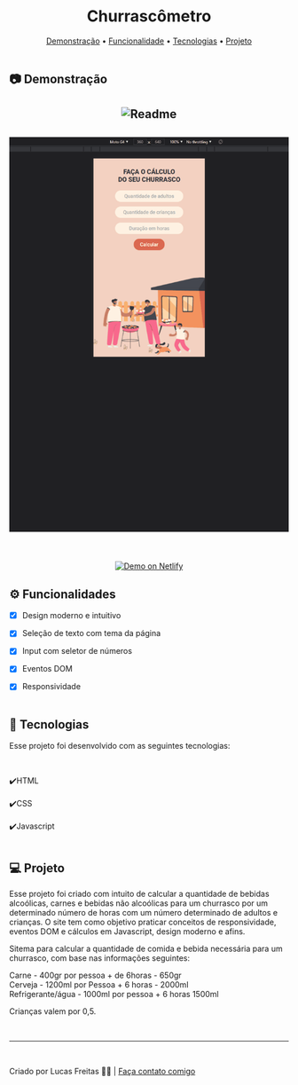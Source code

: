 <h1 align="center"> Churrascômetro </h1>

<p align="center">
    <a href="#demo"> Demonstração</a> •
    <a href="#func"> Funcionalidade</a> •
    <a href="#tec"> Tecnologias</a> •
    <a href="#projeto"> Projeto</a> 
    <br> <br> 

<h2 id="demo"> 📷 Demonstração </h2>


<h2 align="center"> <img alt="Readme" title="Readme" src=./gif/1.gif> </h2>
<h2 align="center"> <img alt="Readme" title="Readme" src=./gif/2.gif> </h2>


<br>
<p align="center">
<a href="https://dazzling-heyrovsky-addbd5.netlify.app">
<img alt="Demo on Netlify" src="https://camo.githubusercontent.com/ac1874f2d238a366bfcca7e41914f188748426c3f66d3487fe1ad022e3f24039/68747470733a2f2f7265732e636c6f7564696e6172792e636f6d2f6c756b656d6f72616c65732f696d6167652f75706c6f61642f76313536333034333439352f726561646d655f6c6f676f732f64656d6f5f6f6e5f6e65746c6966795f626275766a7a2e706e67" data-canonical-src="https://res.cloudinary.com/lukemorales/image/upload/v1563043495/readme_logos/demo_on_netlify_bbuvjz.png" style="max-width: 100%;">
</a></p>

<h2 id="func"> ⚙ Funcionalidades </h2>

 - [x] Design moderno e intuitivo <br>
 - [x] Seleção de texto com tema da página<br>
 - [x] Input com seletor de números<br>
 - [x] Eventos DOM <br>
 - [x] Responsividade <br> <br>


<h2 id="tec"> 🚀 Tecnologias </h2>

<p> Esse projeto foi desenvolvido com as seguintes tecnologias: </p><br>

✔️HTML<br><br>
✔️CSS<br><br>
✔️Javascript<br><br>


<h2 id="projeto"> 💻 Projeto </h2>

<p>Esse projeto foi criado com intuito de calcular a quantidade de bebidas alcoólicas, carnes e bebidas não alcoólicas para um churrasco por um determinado número de horas com um número determinado de adultos e crianças. O site tem como objetivo praticar conceitos de responsividade, eventos DOM e cálculos em Javascript, design moderno e afins. 

Sitema para calcular a quantidade de comida e bebida necessária para um churrasco,
com base nas informações seguintes:

Carne - 400gr por pessoa + de 6horas - 650gr <br>
Cerveja - 1200ml por Pessoa + 6 horas - 2000ml<br>
Refrigerante/água - 1000ml por pessoa + 6 horas 1500ml<br>

Crianças valem por 0,5.</p> 
<br>
<hr>
<br>
<p> Criado por Lucas Freitas 🖖🏽 | <a href="https://www.linkedin.com/in/lucasfreitas01/"> Faça contato comigo </a> <p> 
